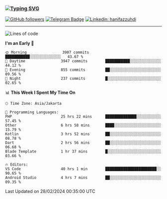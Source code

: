 ### [![Typing SVG](https://readme-typing-svg.herokuapp.com?font=lato&size=22&lines=Hi+There+👋)](https://git.io/typing-svg) 

[![GitHub followers](https://img.shields.io/github/followers/hanifazzuhdi?label=Follow&style=social)](https://github.com/hanifazzuhdi/?tab=follow) 
[![Telegram Badge](https://img.shields.io/badge/-hanif0198-blue?style=social&logo=telegram&link=https://www.t.me/hanif0198/)](https://www.t.me/hanif0198/) 
[![Linkedin: hanifazzuhdi](https://img.shields.io/badge/-hanifazzuhdi-blue?style=flat-square&logo=Linkedin&logoColor=white&link=https://www.linkedin.com/in/hanif-az-zuhdi-69688019b/)](https://www.linkedin.com/in/hanif-az-zuhdi-69688019b/) 

<hr/>

<!--START_SECTION:waka-->
![Lines of code](https://img.shields.io/badge/From%20Hello%20World%20I%27ve%20Written-47.3%20million%20lines%20of%20code-blue)

**I'm an Early 🐤** 

```text
🌞 Morning                3907 commits        ███████████░░░░░░░░░░░░░░   43.67 % 
🌆 Daytime                3947 commits        ███████████░░░░░░░░░░░░░░   44.12 % 
🌃 Evening                855 commits         ██░░░░░░░░░░░░░░░░░░░░░░░   09.56 % 
🌙 Night                  237 commits         █░░░░░░░░░░░░░░░░░░░░░░░░   02.65 % 
```


📊 **This Week I Spent My Time On** 

```text
🕑︎ Time Zone: Asia/Jakarta

💬 Programming Languages: 
PHP                      25 hrs 22 mins      ██████████████░░░░░░░░░░░   57.45 % 
Other                    6 hrs 58 mins       ████░░░░░░░░░░░░░░░░░░░░░   15.79 % 
Kotlin                   3 hrs 52 mins       ██░░░░░░░░░░░░░░░░░░░░░░░   08.78 % 
Dart                     2 hrs 56 mins       ██░░░░░░░░░░░░░░░░░░░░░░░   06.68 % 
Blade Template           1 hr 37 mins        █░░░░░░░░░░░░░░░░░░░░░░░░   03.66 % 

🔥 Editors: 
VS Code                  40 hrs 1 min        ███████████████████████░░   90.65 % 
Android Studio           4 hrs 7 mins        ██░░░░░░░░░░░░░░░░░░░░░░░   09.35 % 
```


 Last Updated on 28/02/2024 00:35:00 UTC
<!--END_SECTION:waka-->
